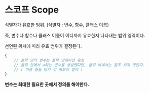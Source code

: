 # 스코프 Scope

식별자가 유효한 범위. (식별자 : 변수, 함수, 클래스 이름)

즉, 변수나 함수나 클래스 이름이 어디까지 유효한지 나타내는 범위 영역이다.

선언된 위치에 따라 유효 범위가 결정된다.

```javascript
{
    // 블럭 안의 변수는 블럭 안에서만 유효
    // 블럭 안에서 a라는 변수를 생성했다면, 블럭 밖에서는 참조 하지 못한다.
    // ( 이름 충돌 방지 및 메모리 절약 )
}
```

**변수는 최대한 필요한 곳에서 정의를 해야한다.**
